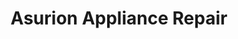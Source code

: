 ---
title: "Asurion Appliance Repair"
url: /costa-mesa/asurion-appliance-repair/
shop: appliance
---
